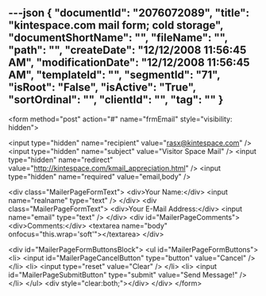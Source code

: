 ---json
{
  "documentId": "2076072089",
  "title": "kintespace.com mail form; cold storage",
  "documentShortName": "",
  "fileName": "",
  "path": "",
  "createDate": "12/12/2008 11:56:45 AM",
  "modificationDate": "12/12/2008 11:56:45 AM",
  "templateId": "",
  "segmentId": "71",
  "isRoot": "False",
  "isActive": "True",
  "sortOrdinal": "",
  "clientId": "",
  "tag": ""
}
---

&lt;form method=&quot;post&quot; action=&quot;#&quot; name=&quot;frmEmail&quot; style=&quot;visibility: hidden&quot;&gt;

&lt;input type=&quot;hidden&quot; name=&quot;recipient&quot; value=&quot;rasx@kintespace.com&quot; /&gt;
&lt;input type=&quot;hidden&quot; name=&quot;subject&quot; value=&quot;Visitor Space Mail&quot; /&gt;
&lt;input type=&quot;hidden&quot; name=&quot;redirect&quot; value=&quot;http://kintespace.com/kmail_appreciation.html&quot; /&gt;
&lt;input type=&quot;hidden&quot; name=&quot;required&quot; value=&quot;email,body&quot; /&gt;

&lt;div class=&quot;MailerPageFormText&quot;&gt;
    &lt;div&gt;Your Name:&lt;/div&gt;
    &lt;input name=&quot;realname&quot; type=&quot;text&quot; /&gt;
&lt;/div&gt;
&lt;div class=&quot;MailerPageFormText&quot;&gt;
    &lt;div&gt;Your E-Mail Address:&lt;/div&gt;
    &lt;input name=&quot;email&quot; type=&quot;text&quot; /&gt;
&lt;/div&gt;
&lt;div id=&quot;MailerPageComments&quot;&gt;
    &lt;div&gt;Comments:&lt;/div&gt;
    &lt;textarea name=&quot;body&quot; onfocus=&quot;this.wrap='soft'&quot;&gt;&lt;/textarea&gt;
&lt;/div&gt;

&lt;div id=&quot;MailerPageFormButtonsBlock&quot;&gt;
&lt;ul id=&quot;MailerPageFormButtons&quot;&gt;
    &lt;li&gt;
&lt;input id=&quot;MailerPageCancelButton&quot; type=&quot;button&quot; value=&quot;Cancel&quot; /&gt;
    &lt;/li&gt;
    &lt;li&gt;
&lt;input type=&quot;reset&quot; value=&quot;Clear&quot; /&gt;
    &lt;/li&gt;
    &lt;li&gt;
&lt;input id=&quot;MailerPageSubmitButton&quot; type=&quot;submit&quot; value=&quot;Send Message!&quot; /&gt;
    &lt;/li&gt;
&lt;/ul&gt;
&lt;div style=&quot;clear:both;&quot;&gt;&lt;/div&gt;
&lt;/div&gt;
&lt;/form&gt;
